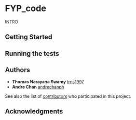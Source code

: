 # FYP_code
INTRO

## Getting Started

## Running the tests

## Authors
* **Thomas Narayana Swamy** [trns1997](https://github.com/trns1997)
* **Andre Chan** [andrechanph](https://github.com/andrechanph)

See also the list of [contributors](https://github.com/trns1997/FYP_code/contributors) who participated in this project.

## Acknowledgments
